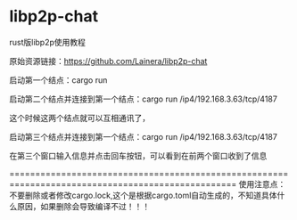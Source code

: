 # libp2p-chat
rust版libp2p使用教程

原始资源链接：https://github.com/Lainera/libp2p-chat

启动第一个结点：cargo run 

启动第二个结点并连接到第一个结点：cargo run /ip4/192.168.3.63/tcp/4187

这个时候这两个结点就可以互相通讯了，

启动第三个结点并连接到第一个结点：cargo run /ip4/192.168.3.63/tcp/4187

在第三个窗口输入信息并点击回车按钮，可以看到在前两个窗口收到了信息


==================================================================================================
使用注意点：
不要删除或者修改cargo.lock,这个是根据cargo.toml自动生成的，不知道具体什么原因，如果删除会导致编译不过！！！
